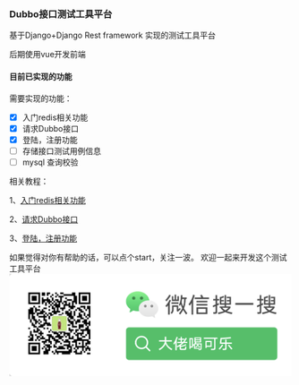 ### Dubbo接口测试工具平台
基于Django+Django Rest framework 实现的测试工具平台

后期使用vue开发前端
#### 目前已实现的功能
需要实现的功能：
 - [x] 入门redis相关功能
 - [x] 请求Dubbo接口
 - [x] 登陆，注册功能
 - [ ] 存储接口测试用例信息
 - [ ] mysql 查询校验
 
 相关教程：
 
 1、[入门redis相关功能](https://blog.csdn.net/zxc19854/article/details/108344069)
 
 2、[请求Dubbo接口](https://blog.csdn.net/zxc19854/article/details/108382200)
 
 3、[登陆，注册功能](https://blog.csdn.net/zxc19854/article/details/108507765)
 
 如果觉得对你有帮助的话，可以点个start，关注一波。
 欢迎一起来开发这个测试工具平台
 ![avatar](公众号.png)
 